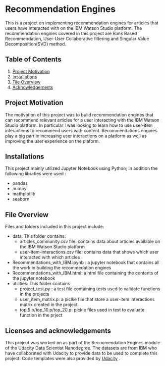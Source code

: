 # Recommendation Engines 
This is a project on implementing recommendation engines for articles that users have interacted with on the IBM Watson Studio platform. The recommendation engines covered in this project are Rank Based Recommendation, User-User Collaborative filtering and Singular Value Decomposition(SVD) method.

## Table of Contents
1. [Project Motivation](#motivation)
2. [Installations](#installations)
3. [File Overview](#overview)
4. [Acknowledgements](#acknowledgements)

## <a id="motivation"/> Project Motivation
The motivation of this project was to bulid recommendation engines that can recommend relevant articles for a user interacting with the IBM Watson Studio platform. In particular I was looking to learn how to use user-item interactions to recommend users with content. Recommendations engines play
a big part in increasing user interactions on a platform as well as improving the user experience on the plaform.

## <a id="installations"/> Installations
This project mainly utilized Jupyter Notebook using Python; In addition the following libraties were used :
- pandas
- numpy
- mathplotlib
- seaborn

##  <a id="overview"/> File Overview
Files and folders included in this project include:
- data: This folder contains:
    - articles_community.csv file: contains data about articles available on the IBM Watson Studio platform
    - user-item-interactions.csv file: contains data that shows which user interacted with which articles
- Recommendations_with_IBM.ipynb : a jupyter notebook that contains all the work in building the recommedation engines
- Recommendations_with_IBM.html: a html file containing the contents of the jupyter notebook
- utilities: This folder contains
    - project_test.py : a test file containing tests used to validate functions in the projects
    - user_item_matrix.p: a piclke file that store a user-item interactions matrix created in the project
    - top.5.p/top_10.p/top_20.p: pickle files used in test to evaluate function in the prject


## <a id="acknowledgements"/> Licenses and acknowledgements
This project was worked on as part of the Recoomendation Engines module of the Udacity Data Scientist Nanodegree. The datasets are from IBM who have collaborated with Udacity to provide data to be used to complete this project. Code templates were also provided by [Udacity](https://www.udacity.com/) .